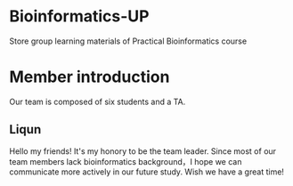 # Bioinformatics-UP
 Store group learning materials of Practical Bioinformatics course
# Member introduction
Our team is composed of six students and a TA.
## Liqun
Hello my friends! It's my honory to be the team leader. 
Since most of our team members lack bioinformatics background，I hope we can communicate more actively in our future study.
Wish we have a great time!
